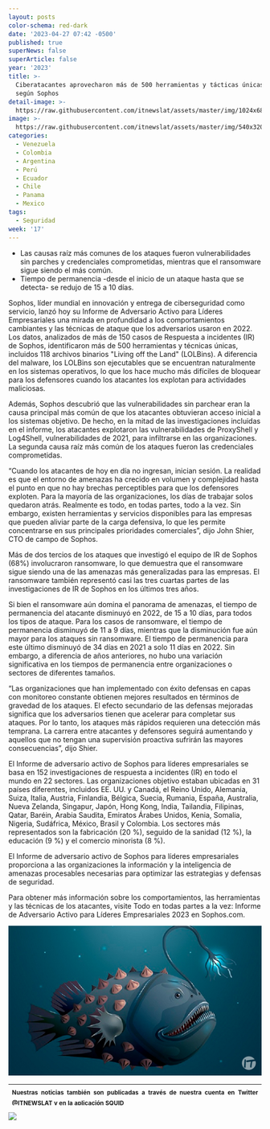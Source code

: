 ```yaml
---
layout: posts
color-schema: red-dark
date: '2023-04-27 07:42 -0500'
published: true
superNews: false
superArticle: false
year: '2023'
title: >-
  Ciberatacantes aprovecharon más de 500 herramientas y tácticas únicas en 2022,
  según Sophos
detail-image: >-
  https://raw.githubusercontent.com/itnewslat/assets/master/img/1024x680/pez--ataque-g.jpg
image: >-
  https://raw.githubusercontent.com/itnewslat/assets/master/img/540x320/pez--ataque-p.jpg
categories:
  - Venezuela
  - Colombia
  - Argentina
  - Perú
  - Ecuador
  - Chile
  - Panama
  - Mexico
tags:
  - Seguridad
week: '17'
---
```

- Las causas raíz más comunes de los ataques fueron vulnerabilidades sin parches y credenciales comprometidas, mientras que el ransomware sigue siendo el más común.
- Tiempo de permanencia -desde el inicio de un ataque hasta que se detecta- se redujo de 15 a 10 días.

Sophos, líder mundial en innovación y entrega de ciberseguridad como servicio, lanzó hoy su Informe de Adversario Activo para Líderes Empresariales una mirada en profundidad a los comportamientos cambiantes y las técnicas de ataque que los adversarios usaron en 2022. Los datos, analizados de más de 150 casos de Respuesta a incidentes (IR) de Sophos, identificaron más de 500 herramientas y técnicas únicas, incluidos 118 archivos binarios "Living off the Land" (LOLBins). A diferencia del malware, los LOLBins son ejecutables que se encuentran naturalmente en los sistemas operativos, lo que los hace mucho más difíciles de bloquear para los defensores cuando los atacantes los explotan para actividades maliciosas.
 
Además, Sophos descubrió que las vulnerabilidades sin parchear eran la causa principal más común de que los atacantes obtuvieran acceso inicial a los sistemas objetivo. De hecho, en la mitad de las investigaciones incluidas en el informe, los atacantes explotaron las vulnerabilidades de ProxyShell y Log4Shell, vulnerabilidades de 2021, para infiltrarse en las organizaciones. La segunda causa raíz más común de los ataques fueron las credenciales comprometidas.
 
“Cuando los atacantes de hoy en día no ingresan, inician sesión. La realidad es que el entorno de amenazas ha crecido en volumen y complejidad hasta el punto en que no hay brechas perceptibles para que los defensores exploten. Para la mayoría de las organizaciones, los días de trabajar solos quedaron atrás. Realmente es todo, en todas partes, todo a la vez. Sin embargo, existen herramientas y servicios disponibles para las empresas que pueden aliviar parte de la carga defensiva, lo que les permite concentrarse en sus principales prioridades comerciales”, dijo John Shier, CTO de campo de Sophos.
 
Más de dos tercios de los ataques que investigó el equipo de IR de Sophos (68%) involucraron ransomware, lo que demuestra que el ransomware sigue siendo una de las amenazas más generalizadas para las empresas. El ransomware también representó casi las tres cuartas partes de las investigaciones de IR de Sophos en los últimos tres años.
 
Si bien el ransomware aún domina el panorama de amenazas, el tiempo de permanencia del atacante disminuyó en 2022, de 15 a 10 días, para todos los tipos de ataque. Para los casos de ransomware, el tiempo de permanencia disminuyó de 11 a 9 días, mientras que la disminución fue aún mayor para los ataques sin ransomware. El tiempo de permanencia para este último disminuyó de 34 días en 2021 a solo 11 días en 2022. Sin embargo, a diferencia de años anteriores, no hubo una variación significativa en los tiempos de permanencia entre organizaciones o sectores de diferentes tamaños.
 
“Las organizaciones que han implementado con éxito defensas en capas con monitoreo constante obtienen mejores resultados en términos de gravedad de los ataques. El efecto secundario de las defensas mejoradas significa que los adversarios tienen que acelerar para completar sus ataques. Por lo tanto, los ataques más rápidos requieren una detección más temprana. La carrera entre atacantes y defensores seguirá aumentando y aquellos que no tengan una supervisión proactiva sufrirán las mayores consecuencias”, dijo Shier.
 
El Informe de adversario activo de Sophos para líderes empresariales se basa en 152 investigaciones de respuesta a incidentes (IR) en todo el mundo en 22 sectores. Las organizaciones objetivo estaban ubicadas en 31 países diferentes, incluidos EE. UU. y Canadá, el Reino Unido, Alemania, Suiza, Italia, Austria, Finlandia, Bélgica, Suecia, Rumania, España, Australia, Nueva Zelanda, Singapur, Japón, Hong Kong, India, Tailandia, Filipinas, Qatar, Baréin, Arabia Saudita, Emiratos Árabes Unidos, Kenia, Somalia, Nigeria, Sudáfrica, México, Brasil y Colombia. Los sectores más representados son la fabricación (20 %), seguido de la sanidad (12 %), la educación (9 %) y el comercio minorista (8 %).
 
El Informe de adversario activo de Sophos para líderes empresariales proporciona a las organizaciones la información y la inteligencia de amenazas procesables necesarias para optimizar las estrategias y defensas de seguridad.
 
Para obtener más información sobre los comportamientos, las herramientas y las técnicas de los atacantes, visite Todo en todas partes a la vez: Informe de Adversario Activo para Líderes Empresariales 2023 en  Sophos.com.

![](https://raw.githubusercontent.com/itnewslat/assets/master/img/540x320/pez--ataque-p.jpg)

<table style="height: 42px;" width="569">
<tbody>
<tr>
<td style="text-align: justify;"><sub><strong>Nuestras noticias también son publicadas a través de nuestra cuenta en Twitter <a href="https://twitter.com/itnewslat?lang=es">@ITNEWSLAT</a> y en la aplicación <a href="https://squidapp.co/en/">SQUID</a></strong></sub></td>
</tr>
</tbody>
</table>
<img src="https://tracker.metricool.com/c3po.jpg?hash=56f88a41e39ab42c063cc51676587a04"/>
